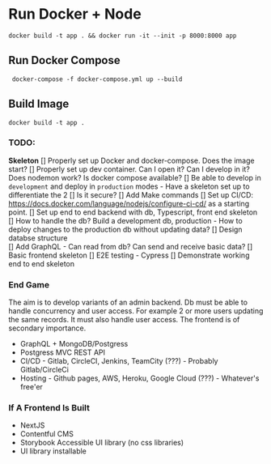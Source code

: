 # Run Docker + Node

```
docker build -t app . && docker run -it --init -p 8000:8000 app  

```

## Run Docker Compose
```
 docker-compose -f docker-compose.yml up --build
```

## Build Image
```
docker build -t app .
```

### TODO:

**Skeleton**
[] Properly set up Docker and docker-compose. Does the image start?
[] Properly set up dev container. Can I open it? Can I develop in it? Does nodemon work? Is docker compose available?
[] Be able to develop in `development` and deploy in `production` modes - Have a skeleton set up to differentiate the 2
[] Is it secure?
[] Add Make commands
[] Set up CI/CD: https://docs.docker.com/language/nodejs/configure-ci-cd/ as a starting point. 
[] Set up end to end backend with db, Typescript, front end skeleton
[] How to handle the db? Build a development db, production - How to deploy changes to the production db without updating data?
[] Design databse structure  
[] Add GraphQL - Can read from db? Can send and receive basic data?
[] Basic frontend skeleton
[] E2E testing - Cypress
[] Demonstrate working end to end skeleton 

### End Game 
The aim is to develop variants of an admin backend. Db must be able to handle concurrency and user access. For example 2 or more users updating the same records. It must also handle user access. The frontend is of secondary importance. 
- GraphQL + MongoDB/Postgress
- Postgress MVC REST API
- CI/CD - Gitlab, CircleCI, Jenkins, TeamCity (???) - Probably Gitlab/CircleCi
- Hosting - Github pages, AWS, Heroku, Google Cloud  (???) - Whatever's free'er
### If A Frontend Is Built
- NextJS
- Contentful CMS
- Storybook Accessible UI library (no css libraries)
- UI library installable  

